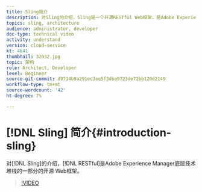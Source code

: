 ```yaml
---
title: Sling简介
description: 对Sling的介绍，Sling是一个开源RESTful Web框架，是Adobe Experience Manager底层技术堆栈的一部分。
topics: sling, architecture
audience: administrator, developer
doc-type: technical video
activity: understand
version: cloud-service
kt: 4641
thumbnail: 32032.jpg
topic: 架构
role: Architect, Developer
level: Beginner
source-git-commit: d9714b9a291ec3ee5f3dba9723de72bb120d2149
workflow-type: tm+mt
source-wordcount: '42'
ht-degree: 7%

---
```



# [!DNL Sling] 简介{#introduction-sling}

对[!DNL Sling]的介绍，[!DNL RESTful]是Adobe Experience Manager底层技术堆栈的一部分的开源 Web框架。

>[!VIDEO](https://video.tv.adobe.com/v/32032/?quality=12&learn=on)